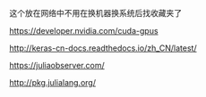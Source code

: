 这个放在网络中不用在换机器换系统后找收藏夹了

https://developer.nvidia.com/cuda-gpus

http://keras-cn-docs.readthedocs.io/zh_CN/latest/

https://juliaobserver.com/

http://pkg.julialang.org/

